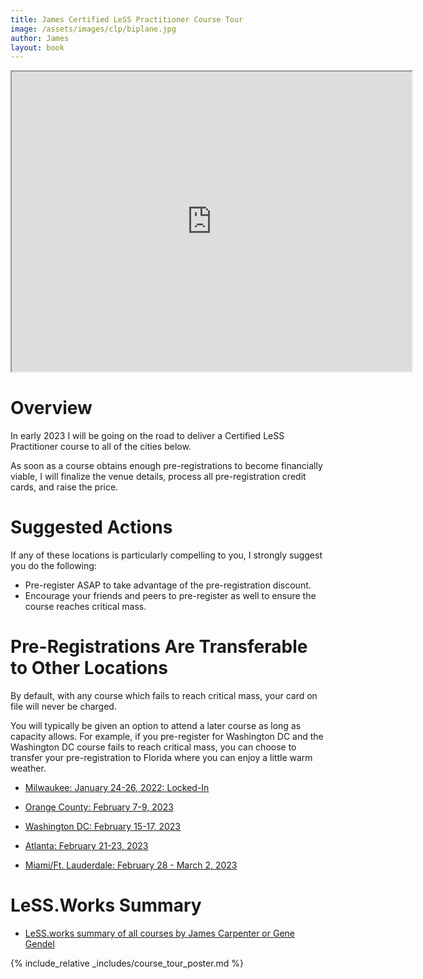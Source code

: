 ```yaml
---
title: James Certified LeSS Practitioner Course Tour
image: /assets/images/clp/biplane.jpg
author: James
layout: book
---
```


<iframe src="https://www.google.com/maps/d/u/1/embed?mid=1nxYLgN5db4bxOI3tqmcH5Zd6_WNwcLU&ehbc=2E312F" width="640" height="480"></iframe>

# Overview

In early 2023 I will be going on the road to deliver a Certified LeSS Practitioner course to all of the cities below.

As soon as a course obtains enough pre-registrations to become financially viable, I will finalize the venue details, process all pre-registration credit cards, and raise the price.

# Suggested Actions

If any of these locations is particularly compelling to you, I strongly suggest you do the following:
* Pre-register ASAP to take advantage of the pre-registration discount.
* Encourage your friends and peers to pre-register as well to ensure the course reaches critical mass.

# Pre-Registrations Are Transferable to Other Locations

By default, with any course which fails to reach critical mass, your card on file will never be charged.

You will typically be given an option to attend a later course as long as capacity allows. For example, if you pre-register for Washington DC and the Washington DC course fails to reach critical mass, you can choose to transfer your pre-registration to Florida where you can enjoy a little warm weather.

* [Milwaukee: January 24-26, 2022: Locked-In]({{site.url}}{{site.baseurl}}/mke_clp/)

* [Orange County: February 7-9, 2023]({{site.url}}{{site.baseurl}}/clp/orange_county/)

* [Washington DC: February 15-17, 2023]({{site.url}}{{site.baseurl}}/clp/washington_dc/)

* [Atlanta: February 21-23, 2023]({{site.url}}{{site.baseurl}}/clp/atlanta/)

* [Miami/Ft. Lauderdale: February 28 - March 2, 2023]({{site.url}}{{site.baseurl}}/clp/miami/)


# LeSS.Works Summary

* [LeSS.works summary of all courses by James Carpenter or Gene Gendel](https://less.works/course_filters/jamesandgene-34)

{% include_relative _includes/course_tour_poster.md %}

